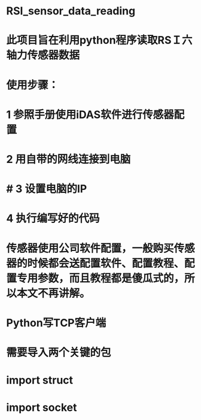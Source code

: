 # RSI_sensor_data_reading
# 此项目旨在利用python程序读取RSＩ六轴力传感器数据
# 使用步骤：

  # 1 参照手册使用iDAS软件进行传感器配置
  # 2 用自带的网线连接到电脑
  # # 3 设置电脑的IP
  # 4 执行编写好的代码
  # 传感器使用公司软件配置，一般购买传感器的时候都会送配置软件、配置教程、配置专用参数，而且教程都是傻瓜式的，所以本文不再讲解。

# Python写TCP客户端
 #  需要导入两个关键的包
 #  import struct
  # import socket

